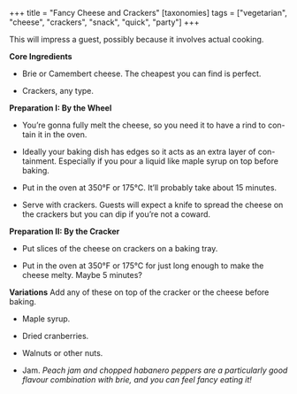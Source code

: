 +++
title = "Fancy Cheese and Crackers"
[taxonomies]
tags = ["vegetarian", "cheese", "crackers", "snack", "quick", "party"]
+++

This will impress a guest, possibly because it involves actual cooking.

**Core Ingredients**

- Brie or Camembert cheese. The cheapest you can find is perfect.

- Crackers, any type.

**Preparation I: By the Wheel**

- You’re gonna fully melt the cheese, so you need it to have a rind to con-
  tain it in the oven.

- Ideally your baking dish has edges so it acts as an extra layer of con-
  tainment. Especially if you pour a liquid like maple syrup on top before
  baking.

- Put in the oven at 350°F or 175°C. It’ll probably take about 15 minutes.

- Serve with crackers. Guests will expect a knife to spread the cheese on
  the crackers but you can dip if you’re not a coward.

**Preparation II: By the Cracker**

- Put slices of the cheese on crackers on a baking tray.

- Put in the oven at 350°F or 175°C for just long enough to make the cheese
  melty. Maybe 5 minutes?

**Variations**
Add any of these on top of the cracker or the cheese before baking.

- Maple syrup.

- Dried cranberries.

- Walnuts or other nuts.

- Jam. _Peach jam and chopped habanero peppers are a particularly good flavour
  combination with brie, and you can feel fancy eating it!_
